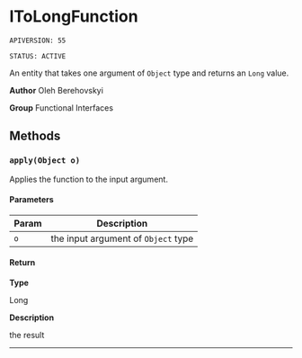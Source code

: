 # IToLongFunction

`APIVERSION: 55`

`STATUS: ACTIVE`

An entity that takes one argument of `Object` type and returns an `Long` value.


**Author** Oleh Berehovskyi


**Group** Functional Interfaces

## Methods
### `apply(Object o)`

Applies the function to the input argument.

#### Parameters
|Param|Description|
|---|---|
|`o`|the input argument of `Object` type|

#### Return

**Type**

Long

**Description**

the result

---
